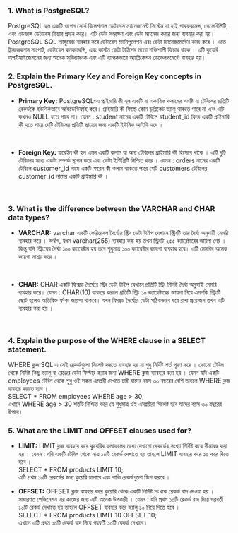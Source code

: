 ### 1. What is PostgreSQL?
PostgreSQL হল একটি ওপেন সোর্স রিলেশনাল ডেটাবেস ম্যানেজমেন্ট সিস্টেম যা হাই পারফরমেন্স, স্কেলেবিলিটি, এবং এডভান্স ডেটাবেস ফিচার প্রদান করে। এটি ডেটা সংরক্ষণ এবং ডেটা ম্যানেজ করার জন্য ব্যবহার করা হয়। PostgreSQL SQL ল্যাঙ্গুয়েজ ব্যবহার করে ডেটাবেস ম্যানিপুলেশন এবং ডেটা ম্যানেজমেন্টের কাজ করে । এতে ট্রানজেকশন সাপোর্ট, ডেটাবেস কনকারেন্সি, এবং কাস্টম ডেটা টাইপের মতো শক্তিশালী ফিচার থাকে । এটি কুয়েরি অপটিমাইজেশনের জন্য অনেক সুবিধাজনক এবং এটি ব্যাপকভাবে অ্যাপ্লিকেশন ডেভেলপমেন্টে ব্যবহার হয়।
<br>

### 2. Explain the Primary Key and Foreign Key concepts in PostgreSQL. <br>
* **Primary Key:** PostgreSQL-এ প্রাইমারি কী হল একটি বা একাধিক কলামের সমষ্টি যা টেবিলের প্রতিটি রেকর্ডকে ইউনিকভাবে আইডেন্টিফাই করে। প্রাইমারি কী ফিল্ডে কোন ডুপ্লিকেট ভ্যালু থাকতে পারে না এবং এটি কখনও NULL হতে পারে না। যেমন : student নামের একটি টেবিলে student_id ফিল্ড একটি প্রাইমারি কী হতে পারে যেটি টেবিলের প্রতিটি ছাত্রের জন্য একটি ইউনিক আইডি হবে ।
<br>

* **Foreign Key:** ফরেইন কী হল এমন একটি কলাম যা অন্য টেবিলের প্রাইমারি কী হিসেবে থাকে । এটি দুটি টেবিলের মধ্যে একটা সম্পর্ক স্থাপন করে এবং ডেটা ইন্টিগ্রিটি নিশ্চিত করে । যেমন : orders নামের একটি টেবিলে customer_id নামে একটি ফরেন কী কলাম থাকতে পারে যেটি customers টেবিলের customer_id নামের একটি প্রাইমারি কী ।
<br>

### 3. What is the difference between the VARCHAR and CHAR data types? <br>
* **VARCHAR:** varchar একটি ভেরিয়েবল দৈর্ঘ্যের স্ট্রিং ডেটা টাইপ যেখানে স্ট্রিংটি তার দৈর্ঘ্য অনুযায়ী মেমরি ব্যবহার করে । অর্থাৎ, যখন varchar(255) ব্যবহার করা হয় তখন স্ট্রিংটি ২৫৫ ক্যারেক্টারের জায়গা নেয় । কিন্তু যদি স্ট্রিংয়ের দৈর্ঘ্য ১০০ ক্যারেক্টার হয় তবে শুধুমাত্র ১০০ ক্যারেক্টার জায়গা ব্যবহার হবে। এটি মেমরির অনেক জায়গা সাশ্রয় করে ।
<br>

* **CHAR:** CHAR একটি ফিক্সড দৈর্ঘ্যের স্ট্রিং ডেটা টাইপ যেখানে প্রতিটি স্ট্রিং নির্দিষ্ট দৈর্ঘ্য অনুযায়ী মেমরি ব্যবহার করে। যেমন : CHAR(10) ব্যবহার করলে প্রতিটি স্ট্রিং ১০ ক্যারেক্টারের জায়গা নিবে এমনকি স্ট্রিংটি ছোট হলেও অতিরিক্ত ফাঁকা জায়গা থাকবে। যখন ফিক্সড দৈর্ঘ্যের ডেটা সঠিকভাবে ধরে রাখা প্রয়োজন তখন এটি ব্যবহার করা হয় ।
<br>

### 4. Explain the purpose of the WHERE clause in a SELECT statement. <br>
WHERE ক্লজ SQL এ সেই রেকর্ডগুলো সিলেক্ট করতে ব্যবহার হয় যা শুধু নির্দিষ্ট শর্ত পূরণ করে । কোনো টেবিল থেকে নির্দিষ্ট কিছু ভ্যালু বা রেঞ্জের ডেটা ফিল্টার করার জন্য WHERE ক্লজ ব্যাবহার করা হয় ।  যেমন যদি একটি employees টেবিল থেকে শুধু ওই সকল এমপ্লয়ী দেখতে চাই যাদের বয়স ৩০ বছরের বেশি তাহলে WHERE ক্লজ ব্যবহার করতে হবে । <br>
SELECT * FROM employees WHERE age > 30; <br>
এখানে WHERE age > 30 শর্তটি নিশ্চিত করে যে শুধুমাত্র ওই এমপ্লয়ীরা সিলেক্ট হবে যাদের বয়স ৩০ বছরের উপরে। <br>

### 5. What are the LIMIT and OFFSET clauses used for? <br>
* **LIMIT:** LIMIT ক্লজ ব্যবহার করে কুয়েরির ফলাফলের মধ্যে দেখানো রেকর্ডের সংখ্যা নির্দিষ্ট করে সীমাবদ্ধ করা হয় । যেমন : যদি একটি টেবিল থেকে মাত্র ১০টি রেকর্ড দেখাতে হয় তাহলে LIMIT ব্যবহার করে ১০ করে দিতে হবে । <br>
SELECT * FROM products LIMIT 10; <br>
এটি প্রথম ১০টি রেকর্ডের জন্য কুয়েরি চালাবে এবং বাকি রেকর্ডগুলো স্কিপ করবে । <br>

* **OFFSET:** OFFSET ক্লজ ব্যবহার করে কুয়েরি থেকে একটি নির্দিষ্ট সংখ্যক রেকর্ড বাদ দেওয়া হয় । সাধারণত পেজিনেশন এর কাজের জন্য এটি অনেক উপকারী । যেমন : যদি প্রথম ১০টি রেকর্ড বাদ দিয়ে পরবর্তী ১০টি রেকর্ড দেখাতে হয় তাহলে OFFSET ব্যবহার করে ভ্যালু ১০ দিয়ে দিতে হবে । <br>
SELECT * FROM products LIMIT 10 OFFSET 10; <br>
এখানে এটি প্রথম ১০টি রেকর্ড বাদ দিয়ে পরবর্তী ১০টি রেকর্ড দেখাবে। <br>
